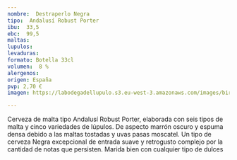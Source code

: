 ```yaml
---
nombre:  Destraperlo Negra
tipo:  Andalusí Robust Porter
ibu:  33,5
ebc:  99,5
maltas: 
lupulos: 
levaduras: 
formato: Botella 33cl
volumen:  8 %
alergenos: 
origen: España
pvp: 2,70 €
imagen: https://labodegadellupulo.s3.eu-west-3.amazonaws.com/images/birras/negra.jpg

---
```

Cerveza de malta tipo Andalusí Robust Porter, elaborada con seis tipos de malta y cinco variedades de lúpulos. De aspecto marrón oscuro y espuma densa debido a las maltas tostadas y uvas pasas moscatel. Un tipo de cerveza Negra excepcional de entrada suave y retrogusto complejo por la cantidad de notas que persisten. Marida bien con cualquier tipo de dulces








